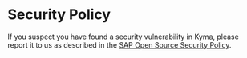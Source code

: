 # Security Policy

If you suspect you have found a security vulnerability in Kyma, please report it to us as described in the [SAP Open Source Security Policy](https://github.com/SAP/.github/blob/main/SECURITY.md).